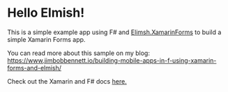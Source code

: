 # Hello Elmish!

This is a simple example app using F# and [Elimsh.XamarinForms](https://github.com/fsprojects/Elmish.XamarinForms) to build a simple Xamarin Forms app.

You can read more about this sample on my blog: https://www.jimbobbennett.io/building-mobile-apps-in-f-using-xamarin-forms-and-elmish/

Check out the Xamarin and F# docs [here.](
https://www.microsoft.com/net/learn/languages/fsharp/?WT.mc_id=academic-0000-jabenn)
